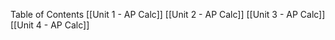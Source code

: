 Table of Contents
[[Unit 1 - AP Calc]]
[[Unit 2 - AP Calc]]
[[Unit 3 - AP Calc]]
[[Unit 4 - AP Calc]]
